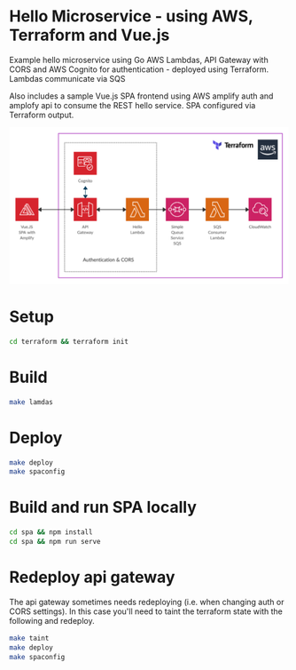 # Hello Microservice - using AWS, Terraform and Vue.js

Example hello microservice using Go AWS Lambdas, API Gateway with CORS and AWS Cognito for authentication - deployed using Terraform. Lambdas communicate via SQS

Also includes a sample Vue.js SPA frontend using AWS amplify auth and amplofy api to consume the REST hello service. SPA configured via Terraform output.

![Terraform - AWS API Gateway, Cognito, Lambda & SQS](docs/terraform-aws-lambda-sqs.png)

# Setup
```sh
cd terraform && terraform init
```

# Build
```sh
make lamdas
```

# Deploy
```sh
make deploy
make spaconfig
```

# Build and run SPA locally
```sh
cd spa && npm install
cd spa && npm run serve
```

# Redeploy api gateway
The api gateway sometimes needs redeploying (i.e. when changing auth or CORS settings). In this case you'll need to taint the terraform state with the following and redeploy.

```sh
make taint
make deploy
make spaconfig
```


